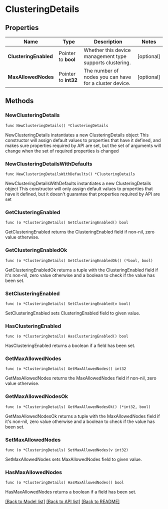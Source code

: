 # ClusteringDetails

## Properties

Name | Type | Description | Notes
------------ | ------------- | ------------- | -------------
**ClusteringEnabled** | Pointer to **bool** | Whether this device management type supports clustering. | [optional] 
**MaxAllowedNodes** | Pointer to **int32** | The number of nodes you can have for a cluster device. | [optional] 

## Methods

### NewClusteringDetails

`func NewClusteringDetails() *ClusteringDetails`

NewClusteringDetails instantiates a new ClusteringDetails object
This constructor will assign default values to properties that have it defined,
and makes sure properties required by API are set, but the set of arguments
will change when the set of required properties is changed

### NewClusteringDetailsWithDefaults

`func NewClusteringDetailsWithDefaults() *ClusteringDetails`

NewClusteringDetailsWithDefaults instantiates a new ClusteringDetails object
This constructor will only assign default values to properties that have it defined,
but it doesn't guarantee that properties required by API are set

### GetClusteringEnabled

`func (o *ClusteringDetails) GetClusteringEnabled() bool`

GetClusteringEnabled returns the ClusteringEnabled field if non-nil, zero value otherwise.

### GetClusteringEnabledOk

`func (o *ClusteringDetails) GetClusteringEnabledOk() (*bool, bool)`

GetClusteringEnabledOk returns a tuple with the ClusteringEnabled field if it's non-nil, zero value otherwise
and a boolean to check if the value has been set.

### SetClusteringEnabled

`func (o *ClusteringDetails) SetClusteringEnabled(v bool)`

SetClusteringEnabled sets ClusteringEnabled field to given value.

### HasClusteringEnabled

`func (o *ClusteringDetails) HasClusteringEnabled() bool`

HasClusteringEnabled returns a boolean if a field has been set.

### GetMaxAllowedNodes

`func (o *ClusteringDetails) GetMaxAllowedNodes() int32`

GetMaxAllowedNodes returns the MaxAllowedNodes field if non-nil, zero value otherwise.

### GetMaxAllowedNodesOk

`func (o *ClusteringDetails) GetMaxAllowedNodesOk() (*int32, bool)`

GetMaxAllowedNodesOk returns a tuple with the MaxAllowedNodes field if it's non-nil, zero value otherwise
and a boolean to check if the value has been set.

### SetMaxAllowedNodes

`func (o *ClusteringDetails) SetMaxAllowedNodes(v int32)`

SetMaxAllowedNodes sets MaxAllowedNodes field to given value.

### HasMaxAllowedNodes

`func (o *ClusteringDetails) HasMaxAllowedNodes() bool`

HasMaxAllowedNodes returns a boolean if a field has been set.


[[Back to Model list]](../README.md#documentation-for-models) [[Back to API list]](../README.md#documentation-for-api-endpoints) [[Back to README]](../README.md)


